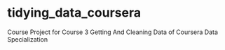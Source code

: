 # tidying_data_coursera
Course Project for Course 3 Getting And Cleaning Data of Coursera Data Specialization
